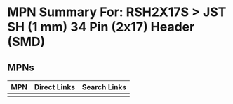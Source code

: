 



# MPN Summary For: RSH2X17S > JST SH (1 mm) 34 Pin (2x17) Header (SMD)

## MPNs
  

|MPN|Direct Links|Search Links|
| :--- | :--- | :--- |
||||

